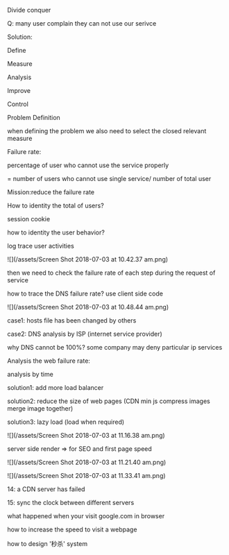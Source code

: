 Divide conquer

Q: many user complain they can not use our serivce

Solution:

Define

Measure

Analysis

Improve

Control

Problem Definition

when defining the problem we also need to select the closed relevant measure

Failure rate:

percentage of user who cannot use the service properly

= number of users who cannot use single service/ number of total user

Mission:reduce the failure rate

How to identity the total of users?

session cookie

how to identity the user behavior?

log trace user activities

![](/assets/Screen Shot 2018-07-03 at 10.42.37 am.png)

then we need to check the failure rate of each step during the request of service

how to trace the DNS failure rate? use client side code

![](/assets/Screen Shot 2018-07-03 at 10.48.44 am.png)

case1: hosts file has been changed by others

case2: DNS analysis by ISP \(internet service provider\)

why DNS cannot be 100%? some company may deny particular ip services

Analysis the web failure rate:

analysis by time

solution1: add more load balancer

solution2: reduce the size of web pages \(CDN min js compress images merge image together\)

solution3: lazy load \(load when required\)

![](/assets/Screen Shot 2018-07-03 at 11.16.38 am.png)

server side render =&gt; for SEO and first page speed

![](/assets/Screen Shot 2018-07-03 at 11.21.40 am.png)

![](/assets/Screen Shot 2018-07-03 at 11.33.41 am.png)



14: a CDN server has failed

15: sync the clock between different servers



what happened when your visit google.com in browser

how to increase the speed to visit a webpage

how to design '秒杀' system

